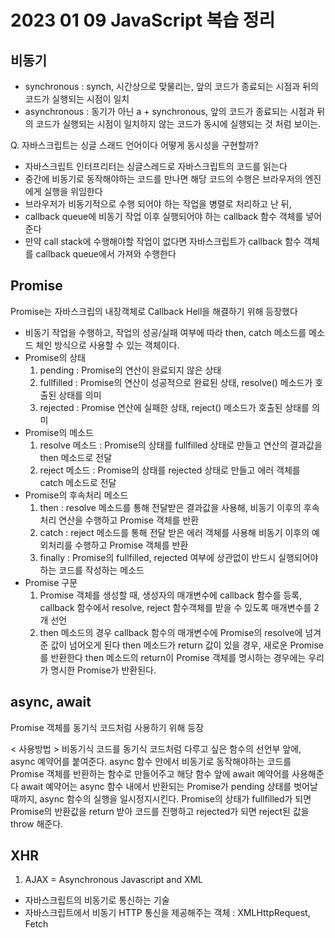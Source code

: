 # 2023 01 09 JavaScript 복습 정리


## 비동기 
- synchronous : synch, 시간상으로 맞물리는, 앞의 코드가 종료되는 시점과 뒤의 코드가 실행되는 시점이 일치
- asynchronous : 동기가 아닌 a + synchronous, 앞의 코드가 종료되는 시점과 뒤의 코드가 실행되는 시점이 일치하지 않는 코드가 동시에 실행되는 것 처럼 보이는. 

Q. 자바스크립트는 싱글 스래드 언어이다 어떻게 동시성을 구현할까?
- 자바스크립트 인터프리터는 싱글스레드로 자바스크립트의 코드를 읽는다
- 중간에 비동기로 동작해야하는 코드를 만나면 해당 코드의 수행은 브라우저의 엔진에게 실행을 위임한다
- 브라우저가 비동기적으로 수행 되어야 하는 작업을 병렬로 처리하고 난 뒤,
- callback queue에 비동기 작업 이후 실행되어야 하는 callback 함수 객체를 넣어준다
- 만약 call stack에 수행해야할 작업이 없다면 자바스크립트가 callback 함수 객체를 callback queue에서 가져와 수행한다

## Promise
Promise는 자바스크립의 내장객체로 Callback Hell을 해결하기 위해 등장했다
- 비동기 작업을 수행하고, 작업의 성공/실패 여부에 따라 then, catch 메소드를 메소드 체인 방식으로 사용할 수 있는 객체이다.
- Promise의 상태
   1. pending : Promise의 연산이 완료되지 않은 상태
   2. fullfilled : Promise의 연산이 성공적으로 완료된 상태, resolve() 메소드가 호출된 상태를 의미
   3. rejected : Promise 연산에 실패한 상태, reject() 메소드가 호출된 상태를 의미
- Promise의 메소드
   1. resolve 메소드 : Promise의 상태를 fullfilled 상태로 만들고 연산의 결과값을 then 메소드로 전달
   2. reject 메소드 : Promise의 상태를 rejected 상태로 만들고 에러 객체를 catch 메소드로 전달
- Promise의 후속처리 메소드
   1. then : resolve 메소드를 통해 전달받은 결과값을 사용해, 비동기 이후의 후속처리 연산을 수행하고 Promise 객체를 반환
   2. catch : reject 메소드를 통해 전달 받은 에러 객체를 사용해 비동기 이후의 예외처리를 수행하고 Promise 객체를 반환
   3. finally : Promise의 fullfilled, rejected 여부에 상관없이 반드시 실행되어야 하는 코드를 작성하는 메소드
- Promise 구문
   1. Promise 객체를 생성할 때, 생성자의 매개변수에 callback 함수를 등록, callback 함수에서 resolve, reject 함수객체를 받을 수 있도록 매개변수를 2개 선언
   2. then 메소드의 경우 callback 함수의 매개변수에 Promise의 resolve에 넘겨준 값이 넘어오게 된다 then 메소드가 return 값이 있을 경우, 새로운 Promise를 반환한다 then 메소드의 return이 Promise 객체를 명시하는 경우에는 우리가 명시한 Promise가 반환된다.
   
## async, await
Promise 객체를 동기식 코드처럼 사용하기 위해 등장

< 사용방법 >
비동기식 코드를 동기식 코드처럼 다루고 싶은 함수의 선언부 앞에, async 예약어를 붙여준다. async 함수 안에서 비동기로 동작해야하는 코드를 Promise 객체를 반환하는 함수로 만들어주고 해당 함수 앞에 await 예약어를 사용해준다 await 예약어는 async 함수 내에서 반환되는 Promise가 pending 상태를 벗어날 때까지, async 함수의 실행을 일시정지시킨다. Promise의 상태가 fullfilled가 되면 Promise의 반환값을 return 받아 코드를 진행하고 rejected가 되면 reject된 값을 throw 해준다.

## XHR
1. AJAX
= Asynchronous Javascript and XML
- 자바스크립트의 비동기로 통신하는 기술
- 자바스크립트에서 비동기 HTTP 통신을 제공해주는 객체 : XMLHttpRequest, Fetch
